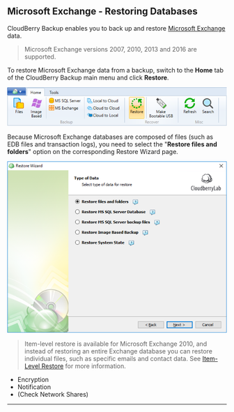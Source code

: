 ## Microsoft Exchange - Restoring Databases

CloudBerry Backup enables you to back up and restore [Microsoft Exchange](http://office.microsoft.com/en-us/exchange/) data.

> Microsoft Exchange versions 2007, 2010, 2013 and 2016 are supported.

To restore Microsoft Exchange data from a backup, switch to the **Home** tab of the CloudBerry Backup main menu and click **Restore**.

![](/assets/restore-button.png)

Because Microsoft Exchange databases are composed of files \(such as EDB files and transaction logs\), you need to select the "**Restore files and folders**" option on the corresponding Restore Wizard page.

![](/assets/restore-select-data-type-03-files-folders.png)

> Item-level restore is available for Microsoft Exchange 2010, and instead of restoring an entire Exchange database you can restore individual files, such as specific emails and contact data. See [Item-Level Restore](/concepts/microsoft-exchange-item-level-restore.md) for more information.

* Encryption
* Notification
* \(Check Network Shares\)

---

### 



